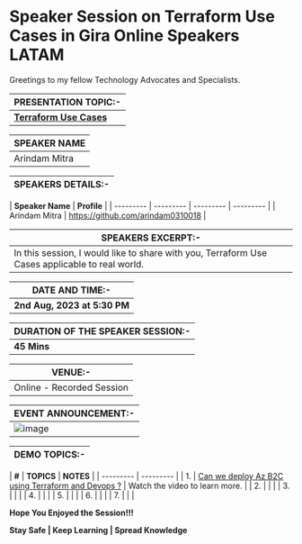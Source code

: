 # Speaker Session on Terraform Use Cases in Gira Online Speakers LATAM

Greetings to my fellow Technology Advocates and Specialists.

| __PRESENTATION TOPIC:-__ |
| --------- |
| __[Terraform Use Cases](https://dev.to/arindam0310018/series/20638)__ |

| __SPEAKER NAME__ |
| --------- |
| Arindam Mitra |

| __SPEAKERS DETAILS:-__ |
| --------- |

| __Speaker Name__ |  __Profile__ | 
| --------- |  --------- | --------- | --------- |
| Arindam Mitra | https://github.com/arindam0310018 |


| __SPEAKERS EXCERPT:-__ |
| --------- |
| In this session, I would like to share with you, Terraform Use Cases applicable to real world. |

| __DATE AND TIME:-__ |
| --------- |
| __2nd Aug, 2023 at 5:30 PM__ |

| __DURATION OF THE SPEAKER SESSION:-__ |
| --------- |
| __45 Mins__ |

| __VENUE:-__ |
| --------- |
| Online - Recorded Session |

| __EVENT ANNOUNCEMENT:-__ |
| --------- |
| ![image](https://github.com/arindam0310018/02-Aug-2023-Terraform-Usecases__Gira-Online-Speakers-LATAM/assets/29681063/a3c798a2-db0c-4d06-97fd-29d19eeba0d4) |

| __DEMO TOPICS:-__ |
| --------- |

| __#__ | __TOPICS__ | __NOTES__ |
| --------- | --------- |
| 1. | [Can we deploy Az B2C using Terraform and Devops ?](https://www.youtube.com/watch?v=z18Rf9SCYPs) | Watch the video to learn more. |
| 2. |   |  |
| 3. |   |  |
| 4. |   |  |
| 5. |   |  |
| 6. |   |  |
| 7. |   |  |


__Hope You Enjoyed the Session!!!__

__Stay Safe | Keep Learning | Spread Knowledge__

